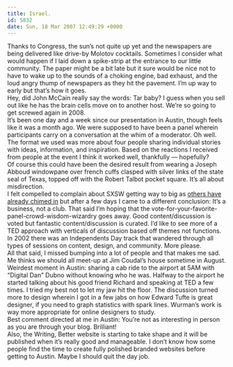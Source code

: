 ```yaml
---
title: Israel.
id: 5832
date: Sun, 18 Mar 2007 12:49:29 +0000
---
```


Thanks to Congress, the sun’s not quite up yet and the newspapers are being delivered like drive-by Molotov cocktails. Sometimes I consider what would happen if I laid down a spike-strip at the entrance to our little community. The paper might be a bit late but it sure would be nice not to have to wake up to the sounds of a choking engine, bad exhaust, and the loud angry thump of newspapers as they hit the pavement. I’m up way to early but that’s how it goes.  
 Hey, did John McCain really say the words: Tar baby? I guess when you sell out like he has the brain cells move on to another host. We’re so going to get screwed again in 2008.  
 It’s been one day and a week since our presentation in Austin, though feels like it was a month ago. We were supposed to have been a panel wherein participants carry on a conversation at the whim of a moderator. Oh well. The format we used was more about four people sharing individual stories with ideas, information, and inspiration. Based on the reactions I received from people at the event I think it worked well, thankfully — hopefully?  
 Of course this could have been the desired result from wearing a Joseph Abboud windowpane over french cuffs clasped with silver links of the state seal of Texas, topped off with the Robert Talbot pocket square. It’s all about misdirection.  
 I felt compelled to complain about <span class="caps">SXSW</span> getting way to big as [others have already chimed in](http://daringfireball.net/2007/03/sxsw_2007_panel) but after a few days I came to a different conclusion: It’s a business, not a club. That said I’m hoping that the vote-for-your-favorite-panel-crowd-wisdom-wizardry goes away. Good content/discussion is voted but fantastic content/discussion is curated. I’d like to see more of a <span class="caps">TED</span> approach with verticals of discussion based off themes not functions. In 2002 there was an Independents Day track that wandered through all types of sessions on content, design, and community. More please.  
 All that said, I missed bumping into a lot of people and that makes me sad. Me thinks we should all meet-up at Jim Coudal’s house sometime in August.  
 Weirdest moment in Austin: sharing a cab ride to the airport at 5AM with “Digital Dan” Dubno without knowing who he was. Halfway to the airport he started talking about his good friend Richard and speaking at <span class="caps">TED</span> a few times. I tried my best not to let my jaw hit the floor. The discussion turned more to design wherein I got in a few jabs on how Edward Tufte is great designer, if you need to graph statistics with spark lines. Wurman’s work is way more appropriate for online designers to study.  
 Best comment directed at me in Austin: You’re not as interesting in person as you are through your blog. Brilliant!  
 Also, the Writing, Better website is starting to take shape and it will be published when it’s really good and manageable. I don’t know how some people find the time to create fully polished branded websites before getting to Austin. Maybe I should quit the day job.


